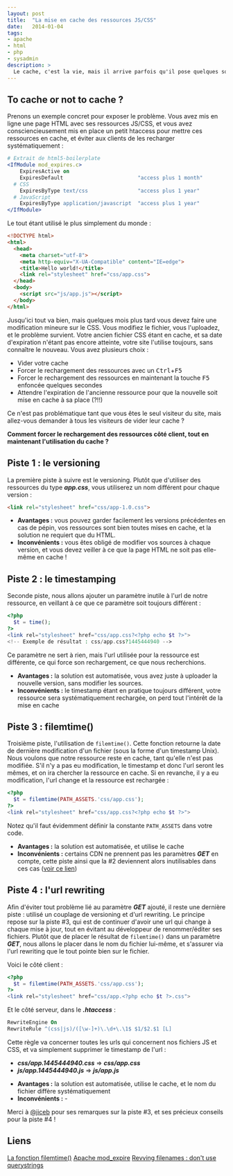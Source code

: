 ```yaml
---
layout: post
title:  "La mise en cache des ressources JS/CSS"
date:   2014-01-04
tags:
- apache
- html
- php
- sysadmin
description: >
  Le cache, c'est la vie, mais il arrive parfois qu'il pose quelques soucis.
---
```


## To cache or not to cache ?

Prenons un exemple concret pour exposer le problème. Vous avez mis en ligne une page HTML avec ses ressources JS/CSS, et vous avez consciencieusement mis en place un petit htaccess pour mettre ces ressources en cache, et éviter aux clients de les recharger systématiquement :

```apache
# Extrait de html5-boilerplate
<IfModule mod_expires.c>
    ExpiresActive on
    ExpiresDefault                        "access plus 1 month"
  # CSS
    ExpiresByType text/css                "access plus 1 year"
  # JavaScript
    ExpiresByType application/javascript  "access plus 1 year"
</IfModule>
```

Le tout étant utilisé le plus simplement du monde :

```html
<!DOCTYPE html>
<html>
  <head>
    <meta charset="utf-8">
    <meta http-equiv="X-UA-Compatible" content="IE=edge">
    <title>Hello world!</title>
    <link rel="stylesheet" href="css/app.css">
  </head>
  <body>
    <script src="js/app.js"></script>
  </body>
</html>
```

Jusqu'ici tout va bien, mais quelques mois plus tard vous devez faire une modification mineure sur le CSS. Vous modifiez le fichier, vous l'uploadez, et le problème survient. Votre ancien fichier CSS étant en cache, et sa date d'expiration n'étant pas encore atteinte, votre site l'utilise toujours, sans connaître le nouveau. Vous avez plusieurs choix :

* Vider votre cache
* Forcer le rechargement des ressources avec un <kbd>Ctrl</kbd>+<kbd>F5</kbd>
* Forcer le rechargement des ressources en maintenant la touche <kbd>F5</kbd> enfoncée quelques secondes
* Attendre l'expiration de l'ancienne ressource pour que la nouvelle soit mise en cache à sa place (?!!)

Ce n'est pas problématique tant que vous êtes le seul visiteur du site, mais allez-vous demander à tous les visiteurs de vider leur cache ?

**Comment forcer le rechargement des ressources côté client, tout en maintenant l'utilisation du cache ?**

## Piste 1 : le versioning

La première piste à suivre est le versioning. Plutôt que d'utiliser des ressources du type ***app.css***, vous utiliserez un nom différent pour chaque version :

```html
<link rel="stylesheet" href="css/app-1.0.css">
```

* **Avantages :** vous pouvez garder facilement les versions précédentes en cas de pépin, vos ressources sont bien toutes mises en cache, et la solution ne requiert que du HTML.
* **Inconvénients :** vous êtes obligé de modifier vos sources à chaque version, et vous devez veiller à ce que la page HTML ne soit pas elle-même en cache !

## Piste 2 : le timestamping

Seconde piste, nous allons ajouter un paramètre inutile à l'url de notre ressource, en veillant à ce que ce paramètre soit toujours différent :

```php
<?php
  $t = time();
?>
<link rel="stylesheet" href="css/app.css?<?php echo $t ?>">
<!-- Exemple de résultat : css/app.css?1445444940 -->
```

Ce paramètre ne sert à rien, mais l'url utilisée pour la ressource est différente, ce qui force son rechargement, ce que nous recherchions.

* **Avantages :** la solution est automatisée, vous avez juste à uploader la nouvelle version, sans modifier les sources.
* **Inconvénients :** le timestamp étant en pratique toujours différent, votre ressource sera systématiquement rechargée, on perd tout l'intérêt de la mise en cache

## Piste 3 : filemtime()

Troisième piste, l'utilisation de `filemtime()`. Cette fonction retourne la date de dernière modification d'un fichier (sous la forme d'un timestamp Unix). Nous voulons que notre ressource reste en cache, tant qu'elle n'est pas modifiée. S'il n'y a pas eu modification, le timestamp et donc l'url seront les mêmes, et on ira chercher la ressource en cache. Si en revanche, il y a eu modification, l'url change et la ressource est rechargée :

```php
<?php
  $t = filemtime(PATH_ASSETS.'css/app.css');
?>
<link rel="stylesheet" href="css/app.css?<?php echo $t ?>">
```

Notez qu'il faut évidemment définir la constante `PATH_ASSETS` dans votre code.

* **Avantages :** la solution est automatisée, et utilise le cache
* **Inconvénients :** certains CDN ne prennent pas les paramètres ***GET*** en compte, cette piste ainsi que la #2 deviennent alors inutilisables dans ces cas ([voir ce lien](http://stevesouders.com/blog/2008/08/23/revving-filenames-dont-use-querystring))

## Piste 4 : l'url rewriting

Afin d'éviter tout problème lié au paramètre ***GET*** ajouté, il reste une dernière piste : utilisé un couplage de versioning et d'url rewriting.
Le principe repose sur la piste #3, qui est de continuer d'avoir une url qui change à chaque mise à jour, tout en évitant au développeur de renommer/éditer ses fichiers. Plutôt que de placer le résultat de `filemtime()` dans un paramètre ***GET***, nous allons le placer dans le nom du fichier lui-même, et s'assurer via l'url rewriting que le tout pointe bien sur le fichier.

Voici le côté client :

```php
<?php
  $t = filemtime(PATH_ASSETS.'css/app.css');
?>
<link rel="stylesheet" href="css/app.<?php echo $t ?>.css">
```

Et le côté serveur, dans le ***.htaccess*** :

```apache
RewriteEngine On
RewriteRule ^(css|js)/([\w-]+)\.\d+\.\1$ $1/$2.$1 [L]
```

Cette règle va concerner toutes les urls qui concernent nos fichiers JS et CSS, et va simplement supprimer le timestamp de l'url :

- ***css/app.1445444940.css*** => ***css/app.css***
- ***js/app.1445444940.js***   => ***js/app.js***

<!-- - -->

* **Avantages :** la solution est automatisée, utilise le cache, et le nom du fichier diffère systématiquement
* **Inconvénients :** -

Merci à [@jiceb](https://x.com/jiceb) pour ses remarques sur la piste #3, et ses précieux conseils pour la piste #4 !

## Liens

[La fonction filemtime()](https://php.net/manual/fr/function.filemtime.php)
[Apache mod_expire](https://httpd.apache.org/docs/2.2/mod/mod_expires.html)
[Revving filenames : don't use querystrings](http://stevesouders.com/blog/2008/08/23/revving-filenames-dont-use-querystring)
